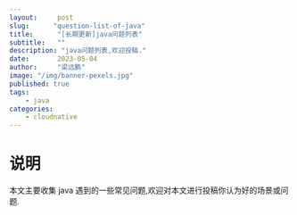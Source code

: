 ```yaml
---
layout:     post 
slug:      "question-list-of-java"
title:      "[长期更新]java问题列表"
subtitle:   ""
description: "java问题列表,欢迎投稿."
date:       2023-05-04
author:     "梁远鹏"
image: "/img/banner-pexels.jpg"
published: true
tags:
    - java
categories: 
    - cloudnative
---
```



# 说明

本文主要收集 java 遇到的一些常见问题,欢迎对本文进行投稿你认为好的场景或问题.

